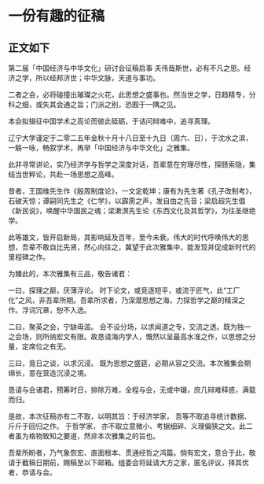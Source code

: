 # 一份有趣的征稿
## 正文如下
第二届「中国经济与中华文化」研讨会征稿启事
夫伟哉斯世，必有不凡之思。经济之学，所以经邦济世；中华文脉，天道与事功。

二者之会，必将碰撞出璀璨之火花，此思想之盛事也。然当世之学，日趋精专，分科之细，或失其会通之旨；门派之别，恐囿于一隅之见。

本会拟辑征中国学术之高论而彼此砥砺，于诘问辩难中，追寻真理。

辽宁大学谨定于二零二五年金秋十月十八日至十九日（周六、日），于沈水之滨，一觞一咏，畅叙学术，再举「中国经济与中华文化」之雅集。

此非寻常讲论，实乃经济学与哲学之深度对话，吾辈意在穷理尽性，探赜索隐，集结当世粹论，共赴一场思想之高峰。

昔者，王国维先生作《殷周制度论》，一文定乾坤；康有为先生著《孔子改制考》，石破天惊；谭嗣同先生之《仁学》，以霹雳之声，发自由之先音；梁启超先生倡《新民说》，唤醒中华国民之魂；梁漱溟先生论《东西文化及其哲学》，为往圣继绝学。

此等雄文，皆开启新局，其影响延及百年，至今未衰。伟大的时代呼唤伟大的思想，吾辈不敢自比先贤，然心向往之，冀望于此次雅集中，能发现并促成新时代的里程碑之作。

为臻此的，本次雅集有三品，敬告诸君：

一曰，探理之巅，厌薄浮论。 时下论文，或竞逐短平，或流于匠气，此“工厂化”之风，非吾辈所期。吾辈所求者，乃深潜思想之海，力探哲学之巅的精深之作。浮词冗章，恕不入选。

二曰，聚英之会，宁缺毋滥。 会不设分场，以求闻道之专，交流之透。既为独一之会场，则所纳宏文有限。故恳请海内学人，慨然以呈最高水准之作，以思想之分量，定席位之有无。

三曰，竟日之谈，以求沉浸。 既为思想之盛筵，必期从容之交流。本次雅集会期绵长，意在营造沉浸之境。

恳请与会诸君，预筹时日，排除万难，全程与会，无或中辍，庶几辩难释惑，满载而归。

是故，本次征稿亦有二不取，以明其旨：于经济学家， 吾等不取追寻统计数据、斤斤于回归之作。
于哲学家， 亦不取立意微小、考据细碎、义理偏狭之文。此二者虽为格物致知之要道，然非本次雅集之的旨也。

吾辈所盼者，乃气象恢宏、直面根本、贯通经哲之鸿篇。倘有宏文，意合于此，敬请于截稿日期前，赐稿至以下邮箱。组委会将延请大方之家，匿名评议，择其优者，恭请与会。

